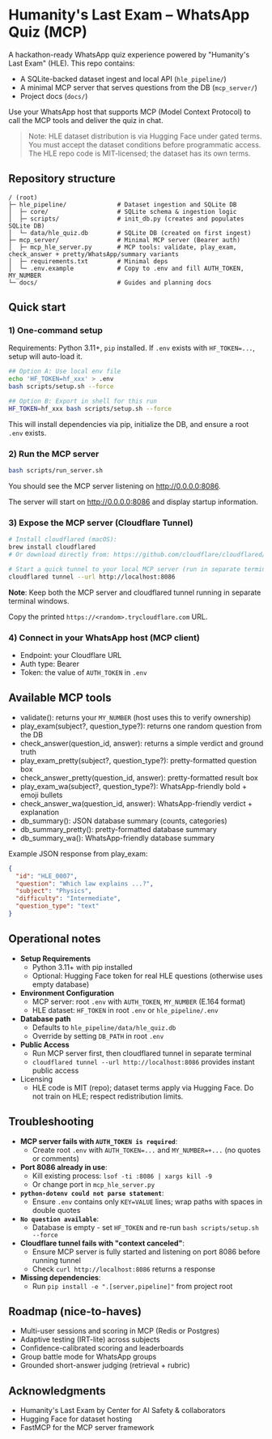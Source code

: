 # Humanity's Last Exam – WhatsApp Quiz (MCP)

A hackathon-ready WhatsApp quiz experience powered by "Humanity's Last Exam" (HLE). This repo contains:

- A SQLite-backed dataset ingest and local API (`hle_pipeline/`)
- A minimal MCP server that serves questions from the DB (`mcp_server/`)
- Project docs (`docs/`)

Use your WhatsApp host that supports MCP (Model Context Protocol) to call the MCP tools and deliver the quiz in chat.

> Note: HLE dataset distribution is via Hugging Face under gated terms. You must accept the dataset conditions before programmatic access. The HLE repo code is MIT-licensed; the dataset has its own terms.

## Repository structure

```
/ (root)
├─ hle_pipeline/              # Dataset ingestion and SQLite DB
│  ├─ core/                   # SQLite schema & ingestion logic
│  ├─ scripts/                # init_db.py (creates and populates SQLite DB)
│  └─ data/hle_quiz.db        # SQLite DB (created on first ingest)
├─ mcp_server/                # Minimal MCP server (Bearer auth)
│  ├─ mcp_hle_server.py       # MCP tools: validate, play_exam, check_answer + pretty/WhatsApp/summary variants
│  ├─ requirements.txt        # Minimal deps
│  └─ .env.example            # Copy to .env and fill AUTH_TOKEN, MY_NUMBER
└─ docs/                      # Guides and planning docs
```

## Quick start

### 1) One-command setup

Requirements: Python 3.11+, `pip` installed. If `.env` exists with `HF_TOKEN=...`, setup will auto-load it.

```bash
## Option A: Use local env file
echo 'HF_TOKEN=hf_xxx' > .env
bash scripts/setup.sh --force

## Option B: Export in shell for this run
HF_TOKEN=hf_xxx bash scripts/setup.sh --force
```

This will install dependencies via pip, initialize the DB, and ensure a root `.env` exists.

### 2) Run the MCP server

```bash
bash scripts/run_server.sh
```

You should see the MCP server listening on http://0.0.0.0:8086.

The server will start on http://0.0.0.0:8086 and display startup information.

### 3) Expose the MCP server (Cloudflare Tunnel)

```bash
# Install cloudflared (macOS):
brew install cloudflared
# Or download directly from: https://github.com/cloudflare/cloudflared/releases

# Start a quick tunnel to your local MCP server (run in separate terminal)
cloudflared tunnel --url http://localhost:8086
```

**Note**: Keep both the MCP server and cloudflared tunnel running in separate terminal windows.

Copy the printed `https://<random>.trycloudflare.com` URL.

### 4) Connect in your WhatsApp host (MCP client)
- Endpoint: your Cloudflare URL
- Auth type: Bearer
- Token: the value of `AUTH_TOKEN` in `.env`

## Available MCP tools

- validate(): returns your `MY_NUMBER` (host uses this to verify ownership)
- play_exam(subject?, question_type?): returns one random question from the DB
- check_answer(question_id, answer): returns a simple verdict and ground truth
- play_exam_pretty(subject?, question_type?): pretty-formatted question box
- check_answer_pretty(question_id, answer): pretty-formatted result box
- play_exam_wa(subject?, question_type?): WhatsApp-friendly bold + emoji bullets
- check_answer_wa(question_id, answer): WhatsApp-friendly verdict + explanation
- db_summary(): JSON database summary (counts, categories)
- db_summary_pretty(): pretty-formatted database summary
- db_summary_wa(): WhatsApp-friendly database summary

Example JSON response from play_exam:
```json
{
  "id": "HLE_0007",
  "question": "Which law explains ...?",
  "subject": "Physics",
  "difficulty": "Intermediate",
  "question_type": "text"
}
```

## Operational notes

- **Setup Requirements**
  - Python 3.11+ with pip installed
  - Optional: Hugging Face token for real HLE questions (otherwise uses empty database)
- **Environment Configuration**
  - MCP server: root `.env` with `AUTH_TOKEN`, `MY_NUMBER` (E.164 format)
  - HLE dataset: `HF_TOKEN` in root `.env` or `hle_pipeline/.env`
- **Database path**
  - Defaults to `hle_pipeline/data/hle_quiz.db`
  - Override by setting `DB_PATH` in root `.env`
- **Public Access**
  - Run MCP server first, then cloudflared tunnel in separate terminal
  - `cloudflared tunnel --url http://localhost:8086` provides instant public access
- Licensing
  - HLE code is MIT (repo); dataset terms apply via Hugging Face. Do not train on HLE; respect redistribution limits.

## Troubleshooting

- **MCP server fails with `AUTH_TOKEN is required`**:
  - Create root `.env` with `AUTH_TOKEN=...` and `MY_NUMBER=+...` (no quotes or comments)
- **Port 8086 already in use**:
  - Kill existing process: `lsof -ti :8086 | xargs kill -9`
  - Or change port in `mcp_hle_server.py`
- **`python-dotenv could not parse statement`**:
  - Ensure `.env` contains only `KEY=VALUE` lines; wrap paths with spaces in double quotes
- **`No question available`**:
  - Database is empty - set `HF_TOKEN` and re-run `bash scripts/setup.sh --force`
- **Cloudflare tunnel fails with "context canceled"**:
  - Ensure MCP server is fully started and listening on port 8086 before running tunnel
  - Check `curl http://localhost:8086` returns a response
- **Missing dependencies**:
  - Run `pip install -e ".[server,pipeline]"` from project root

## Roadmap (nice-to-haves)

- Multi-user sessions and scoring in MCP (Redis or Postgres)
- Adaptive testing (IRT-lite) across subjects
- Confidence-calibrated scoring and leaderboards
- Group battle mode for WhatsApp groups
- Grounded short-answer judging (retrieval + rubric)

## Acknowledgments

- Humanity's Last Exam by Center for AI Safety & collaborators
- Hugging Face for dataset hosting
- FastMCP for the MCP server framework
